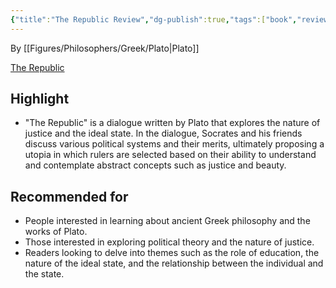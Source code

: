 ```yaml
---
{"title":"The Republic Review","dg-publish":true,"tags":["book","review","philosophy","ancient Greece"],"permalink":"/book/the-republic/","dgPassFrontmatter":true}
---
```


By [[Figures/Philosophers/Greek/Plato\|Plato]]

[The Republic](https://www.amazon.com/Republic-Plato/dp/0140442116)

## Highlight

-   "The Republic" is a dialogue written by Plato that explores the nature of justice and the ideal state. In the dialogue, Socrates and his friends discuss various political systems and their merits, ultimately proposing a utopia in which rulers are selected based on their ability to understand and contemplate abstract concepts such as justice and beauty.

## Recommended for

-   People interested in learning about ancient Greek philosophy and the works of Plato.
-   Those interested in exploring political theory and the nature of justice.
-   Readers looking to delve into themes such as the role of education, the nature of the ideal state, and the relationship between the individual and the state.